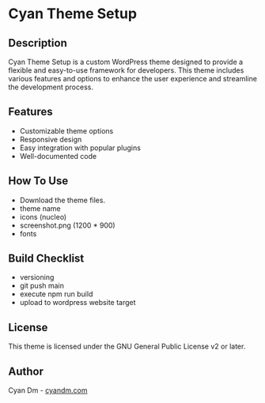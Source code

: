 # Cyan Theme Setup

## Description

Cyan Theme Setup is a custom WordPress theme designed to provide a flexible and easy-to-use framework for developers. This theme includes various features and options to enhance the user experience and streamline the development process.

## Features

- Customizable theme options
- Responsive design
- Easy integration with popular plugins
- Well-documented code

## How To Use

- Download the theme files.
- theme name
- icons (nucleo)
- screenshot.png (1200 \* 900)
- fonts

## Build Checklist

- versioning
- git push main
- execute npm run build
- upload to wordpress website target

## License

This theme is licensed under the GNU General Public License v2 or later.

## Author

Cyan Dm - [cyandm.com](https://cyandm.com)

